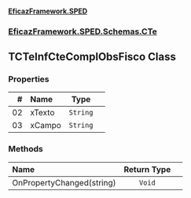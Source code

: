 #### [EficazFramework.SPED](EficazFrameworkSPED.md 'EficazFramework SPED')
### [EficazFramework.SPED.Schemas.CTe](EficazFramework.SPED.Schemas.CTe.md 'EficazFramework.SPED.Schemas.CTe')

## TCTeInfCteComplObsFisco Class
### Properties

| # | Name | Type | |
| ---: | :--- | :---: | :--- |
| 02 | xTexto | `String` |  |
| 03 | xCampo | `String` |  |
### Methods

| Name | Return Type | |
| :--- | :---: | :--- |
| OnPropertyChanged(string) | `Void` |  |
